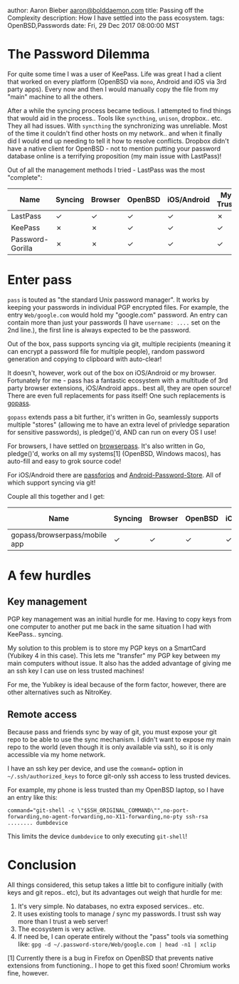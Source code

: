 author: Aaron Bieber <aaron@bolddaemon.com>
title: Passing off the Complexity
description: How I have settled into the pass ecosystem.
tags: OpenBSD,Passwords
date: Fri, 29 Dec 2017 08:00:00 MST

# The Password Dilemma

For quite some time I was a user of KeePass. Life was great I had a
client that worked on every platform (OpenBSD via `mono`, Android and
iOS via 3rd party apps). Every now and then I would manually copy the
file from my "main" machine to all the others.

After a while the syncing process became tedious. I attempted to find
things that would aid in the process.. Tools like `syncthing`,
`unison`, dropbox.. etc. They all had issues. With `syncthing` the
synchronizing was unreliable. Most of the time it couldn't find other
hosts on my network.. and when it finally did I would end up needing
to tell it how to resolve conflicts. Dropbox didn't have a native
client for OpenBSD - not to mention putting your password database
online is a terrifying proposition (my main issue with LastPass)!

Out of all the management methods I tried - LastPass was the most
"complete":

| Name | Syncing | Browser | OpenBSD | iOS/Android | My Trust |
| ---- | ---- | ---- | ---- | ---- | ---- |
| LastPass | ✓ | ✓ | ✓ | ✓ | ✗ |
| KeePass | ✗ | ✗ | ✓ | ✓ | ✓ |
| Password-Gorilla | ✗ | ✗ | ✓ | ✓ | ✓ |

# Enter pass

`pass` is touted as "the standard Unix password manager". It works
by keeping your passwords in individual PGP encrypted files. For
example, the entry `Web/google.com` would hold my "google.com"
password. An entry can contain more than just your passwords (I
have `username: ....` set on the 2nd line.), the first line
is always expected to be the password.

Out of the box, pass supports syncing via git, multiple recipients
(meaning it can encrypt a password file for multiple people),
random password generation and copying to clipboard with
auto-clear!

It doesn't, however, work out of the box on iOS/Android or my
browser. Fortunately for me - pass has a fantastic ecosystem
with a multitude of 3rd party browser extensions, iOS/Android apps.. best
all, they are open source! There are even full replacements for
pass itself! One such replacements is [gopass](https://github.com/justwatch/gopass).

`gopass` extends pass a bit further, it's written in Go,
seamlessly supports multiple "stores" (allowing me to have an
extra level of privledge separation for sensitive passwords),
is pledge()'d, AND can run on every OS I use!

For browsers, I have settled on [browserpass](https://github.com/dannyvankooten/browserpass). It's also written
in Go, pledge()'d, works on all my systems[1] (OpenBSD, Windows
macos), has auto-fill and easy to grok source code!

For iOS/Android there are [passforios](https://github.com/mssun/passforios) and [Android-Password-Store](https://github.com/zeapo/Android-Password-Store). All of which support
syncing via git!

Couple all this together and I get:

| Name | Syncing | Browser | OpenBSD | iOS/Android | My Trust |
| ---- | ---- | ---- | ---- | ---- | ---- |
| gopass/browserpass/mobile app | ✓ | ✓ | ✓ | ✓ | ✓ |

# A few hurdles

## Key management

PGP key management was an initial hurdle for me. Having to copy keys
from one computer to another put me back in the same situation I had
with KeePass.. syncing.

My solution to this problem is to store my PGP keys on a SmartCard
(Yubikey 4 in this case). This lets me "transfer" my PGP key between my
main computers without issue. It also has the added advantage of
giving me an ssh key I can use on less trusted machines!

For me, the Yubikey is ideal because of the form factor, however,
there are other alternatives such as NitroKey.

## Remote access

Because pass and friends sync by way of git, you must expose your git
repo to be able to use the sync mechanism. I didn't want to expose my
main repo to the world (even though it is only available via ssh), so
it is only accessible via my home network.

I have an ssh key per device, and use the `command=` option in
`~/.ssh/authorized_keys` to force git-only ssh access to less trusted
devices.

For example, my phone is less trusted than my OpenBSD laptop, so I
have an entry like this:

```
command="git-shell -c \"$SSH_ORIGINAL_COMMAND\"",no-port-forwarding,no-agent-forwarding,no-X11-forwarding,no-pty ssh-rsa ........ dumbdevice
```

This limits the device `dumbdevice` to only executing `git-shell`!

# Conclusion

All things considered, this setup takes a little bit to configure
initially (with keys and git repos.. etc), but its advantages
out weigh that hurdle for me:

1. It's very simple. No databases, no extra exposed services.. etc.
2. It uses existing tools to manage / sync my passwords. I trust ssh way
more than I trust a web server!
3. The ecosystem is very active.
4. If need be, I can operate entirely without the "pass" tools via
something like:
`gpg -d ~/.password-store/Web/google.com | head -n1 | xclip`

[1] Currently there is a bug in Firefox on OpenBSD that prevents
native extensions from functioning.. I hope to get this fixed
soon! Chromium works fine, however.
